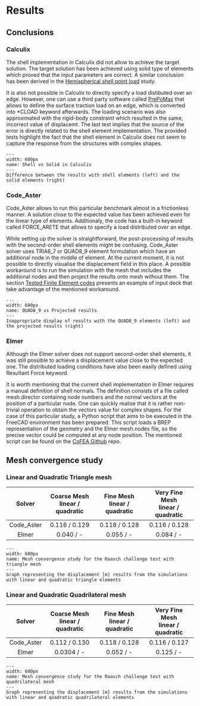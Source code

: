 # Results

## Conclusions
### Calculix
The shell implementation in Calculix did not allow to achieve the target solution. The target solution has been achieved using solid type of elements which proved that the input parameters are correct. A similar conclusion has been derived in the [Hemispherical shell point load](../005-hemispherical-shell-point-load/index) study.

It is also not possible in Calculix to directly specify a load distibuted over an edge. However, one can use a third party software called [PrePoMax](http://lace.fs.uni-mb.si/wordpress/borovinsek/) that allows to define the surface traction load on an edge, which is converted into *CLOAD keyword afterwards. The loading scenario was also approximated with the rigid-body constraint which resulted in the same, incorrect value of displacemt. The last test implies that the source of the error is directly related to the shell element implementation. The provided tests highlight the fact that the shell element in Calculix does not seem to capture the response from the structures with complex shapes.

```{figure} ./calculix.png
---
width: 600px
name: Shell vs Solid in Calculix
---
Difference between the results with shell elements (left) and the solid elements (right)
```

### Code_Aster
Code_Aster allows to run this particular benchmark almost in a frictionless manner. A solution close to the expected value has been achieved even for the linear type of elements. Additionaly, the code has a built-in keyword called FORCE_ARETE that allows to specify a load distributed over an edge.

While setting up the solver is straightforward, the post-processing of results with the second-order shell elements might be confusing. Code_Aster solver uses TRIA6_7 or QUAD8_9 element formulation which have an additional node in the middle of element. At the current moment, it is not possible to directly visualise the displacement field in this place. A possible workaround is to run the simulation with the mesh that includes the additional nodes and then project the results onto mesh without them. The section [Tested Finite Element codes](./tested-codes) presents an example of input deck that take advantage of the mentioned workaround.

```{figure} .   /code_aster_results.png
---
width: 600px
name: QUAD8_9 vs Projected results
---
Inappropriate display of results with the QUAD8_9 elements (left) and the projected results (right)
```

### Elmer
Although the Elmer solver does not support second-order shell elements, it was still possible to achieve a displacement value close to the expected one. The distributed loading conditions have also been easily defined using Resultant Force keyword.

It is worth mentioning that the current shell implementation in Elmer requires a manual definition of shell normals. The definition consists of a file called mesh.director containng node numbers and the normal vectors at the position of a particular node. One can quickly realise that it is rather non-trivial operation to obtain the vectors value for complex shapes. For the case of this particular study, a Python script that aims to be executed in the FreeCAD environment has been prepared. This script loads a BREP representation of the geometry and the Elmer mesh.nodes file, so the precise vector could be computed at any node position. The mentioned script can be found on the [CoFEA Github](https://github.com/spolanski/CoFEA) repo. 

## Mesh convergence study
### Linear and Quadratic Triangle mesh

|   Solver   | Coarse Mesh <br> linear / quadratic | Fine Mesh <br> linear / quadratic | Very Fine Mesh <br> linear / quadratic |
|:----------:|:------------------------------:|:----------------------------:|:------------------------:|
| Code_Aster |          0.116 / 0.129         |         0.118 / 0.128        |           0.116 / 0.128          |
|    Elmer   |          0.040 / -             |         0.055 / -            |           0.084 / -              |

```{figure} .   /triangle_raasch.png
---
width: 600px
name: Mesh convergence study for the Raasch challenge test with triangle mesh
---
Graph representing the displacement [m] results from the simulations with linear and quadratic triangle elements
```

### Linear and Quadratic Quadrilateral mesh

|   Solver   | Coarse Mesh <br> linear / quadratic | Fine Mesh <br> linear / quadratic | Very Fine Mesh <br> linear / quadratic |
|:----------:|:--------------------------------:|:------------------------------:|:--------------------------:|
| Code_Aster |           0.112 / 0.130          |          0.118 / 0.128         |            0.116 / 0.127           |
|    Elmer   |           0.0304 / -             |          0.052 / -             |            0.125 / -               |

```{figure} ./quadrilateral_raasch.png
---
width: 600px
name: Mesh convergence study for the Raasch challenge test with quadrilateral mesh
---
Graph representing the displacement [m] results from the simulations with linear and quadratic quadrilateral elements
```
